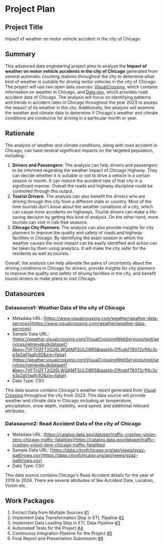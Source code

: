 # Project Plan

## Project Title
Impact of weather on motor vehicle accident in the city of Chicago.

## Summary

<!-- Describe your data science project in max. 5 sentences. -->
This advanced data engineering project aims to analyze the **Impact of weather on motor vehicle accidents in the city of Chicago** generated from several automatic counting stations throughout the city to determine what kind of weather is suitable for driving motor vehicles in the city of Chicago. The project will use two open data sources: [VisualCrossing](https://www.visualcrossing.com), which contains information on weather in Chicago, and [Data.gov](https://data.gov), which provides road accident data of Chicago. The analysis will focus on identifying patterns and trends in accident rates in Chicago throughout the year 2023 to assess the impact of its weather in the city. Additionally, the analysis will examine the weather and climate data to determine if Chicago's weather and climate conditions are conducive for driving in a particular month or year.

## Rationale

<!-- Outline the impact of the analysis, e.g. which pains it solves. -->
The analysis of weather and climate conditions, along with road accident in Chicago, can have several significant impacts on the targeted population, including:
1. **Drivers and Passengers:** The analysis can help drivers and passengers to be informed regarding the weather impact of Chicago Highway. They can decide whether it is suitable or not to drive a vehicle in a certain season or month. It can reduce the accident rate of that city in a significant manner. Overall the roads and highway discipline could be controlled through this output.
2. **Tourist Drivers:** The analysis can also benefit the drivers who are driving through this city from a different state or country. Most of the time tourists don't know about the weather conditions of a city, which can cause more accidents on highways. Tourist drivers can make a life-saving decision by getting this kind of analysis. On the other hand, more tourists can visit in risk-free seasons.
3. **Chicago City Planners:** The analysis can also provide insights for city planners to improve the quality and safety of roads and highway facilities in Chicago. By identifying the exact season in which the weather causes the most impact can be easily identified and action can be taken by them using analytics. It will make the city safer for the residents as well as tourists.

Overall, the analysis can help alleviate the pains of uncertainty about the driving conditions in Chicago for drivers, provide insights for city planners to improve the quality and safety of driving facilities in the city, and benefit tourist drivers to make plans to visit Chicago.

## Datasources

<!-- Describe each datasources you plan to use in a section. Use the prefic "DatasourceX" where X is the id of the datasource. -->

### Datasource1: Weather Data of the city of Chicago
* Metadata URL: [https://www.visualcrossing.com/weather/weather-data-services](https://www.visualcrossing.com/weather/weather-data-services)
* Sample Data URL: [https://weather.visualcrossing.com/VisualCrossingWebServices/rest/services/retrievebulkdataset?&key=7VFTHZFT2Q26LWQAMFSULD8RS&taskId=51fcebf78072cff4c3ce3a2a01aafc92&zip=false](https://weather.visualcrossing.com/VisualCrossingWebServices/rest/services/retrievebulkdataset?&key=7VFTHZFT2Q26LWQAMFSULD8RS&taskId=51fcebf78072cff4c3ce3a2a01aafc92&zip=false)
* Data Type: CSV

This data source contains Chicago's weather report generated from [Visual Crossing](https://www.visualcrossing.com) throughout the city from 2023. This data source will provide weather and climate data in Chicago including air temperature, precipitation, snow depth, visibility, wind speed, and additional relevant attributes. 

### Datasource2: Road Accident Data of the city of Chicago
* Metadata URL: [https://catalog.data.gov/dataset/traffic-crashes-vision-zero-chicago-traffic-fatalities](https://catalog.data.gov/dataset/traffic-crashes-vision-zero-chicago-traffic-fatalities)
* Sample Data URL: [https://data.cityofchicago.org/api/views/gzaz-isa6/rows.csv](https://data.cityofchicago.org/api/views/gzaz-isa6/rows.csv)
* Data Type: CSV

This data source contains Chicago's Road Accident details for the year of 2019 to 2024. There are several attributes of like Accident Date, Location, Victim etc. 

## Work Packages

<!-- List of work packages ordered sequentially, each pointing to an issue with more details. -->

1. Extract Data from Multiple Sources [#1][i1]
2. Implement Data Transformation Step in ETL Pipeline [#2][i2]
3. Implement Data Loading Step in ETL Data Pipeline [#3][i3]
4. Automated Tests for the Project [#4][i4]
5. Continuous Integration Pipeline for the Project [#5][i5]
6. Final Report and Presentation Submission [#6][i6]

[i1]: https://github.com/Ibne-Sayad/SS24-made-template-FAU/issues/1
[i2]: https://github.com/Ibne-Sayad/SS24-made-template-FAU/issues/2
[i3]: https://github.com/Ibne-Sayad/SS24-made-template-FAU/issues/3
[i4]: https://github.com/Ibne-Sayad/SS24-made-template-FAU/issues/4
[i5]: https://github.com/Ibne-Sayad/SS24-made-template-FAU/issues/5
[i6]: https://github.com/Ibne-Sayad/SS24-made-template-FAU/issues/6

